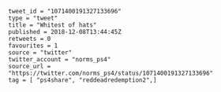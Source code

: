 ```
tweet_id = "1071400191327133696"
type = "tweet"
title = "Whitest of hats"
published = 2018-12-08T13:44:45Z
retweets = 0
favourites = 1
source = "twitter"
twitter_account = "norms_ps4"
source_url = "https://twitter.com/norms_ps4/status/1071400191327133696"
tag = [ "ps4share", "reddeadredemption2",]
```

<p class='image'><img src='http://mnf.m17s.net/2018/12/08/Dt5gy6tXgAExDm0.jpg' alt=''></p>

